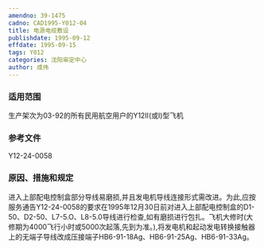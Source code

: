 ```yaml
---
amendno: 39-1475
cadno: CAD1995-Y012-04
title: 电源电缆敷设
publishdate: 1995-09-12
effdate: 1995-09-15
tags: Y012
categories: 沈阳审定中心
author: 成伟
---
```


### 适用范围 
生产架次为03-92的所有民用航空用户的Y12Ⅱ(或Ⅰ)型飞机

### 参考文件
Y12-24-0058 

### 原因、措施和规定 
进入上部配电控制盒部分导线易磨损,并且发电机导线连接形式需改进。为此,应按服务通告Y12-24-0058的要求在1995年12月30日前对进入上部配电控制盒的D1-50、D2-50、L7-5.O、L8-5.0导线进行检查,如有磨损进行包扎。飞机大修时(大修期为4000飞行小时或5000次起落,先到为准。),将发电机和起动发电转换接触器上的无端子导线改成压接端子HB6-91-18Ag、HB6-91-25Ag、HB6-91-33Ag。
